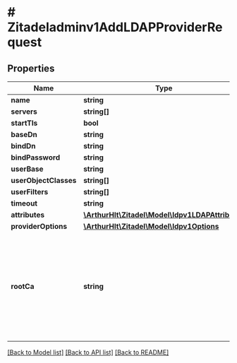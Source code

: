 # # Zitadeladminv1AddLDAPProviderRequest

## Properties

Name | Type | Description | Notes
------------ | ------------- | ------------- | -------------
**name** | **string** |  | [optional]
**servers** | **string[]** |  | [optional]
**startTls** | **bool** |  | [optional]
**baseDn** | **string** |  | [optional]
**bindDn** | **string** |  | [optional]
**bindPassword** | **string** |  | [optional]
**userBase** | **string** |  | [optional]
**userObjectClasses** | **string[]** |  | [optional]
**userFilters** | **string[]** |  | [optional]
**timeout** | **string** |  | [optional]
**attributes** | [**\ArthurHlt\Zitadel\Model\Idpv1LDAPAttributes**](Idpv1LDAPAttributes.md) |  | [optional]
**providerOptions** | [**\ArthurHlt\Zitadel\Model\Idpv1Options**](Idpv1Options.md) |  | [optional]
**rootCa** | **string** | Root_ca is for self signing certificates for TLS connections to LDAP servers it is intended to be filled with a .pem file. | [optional]

[[Back to Model list]](../../README.md#models) [[Back to API list]](../../README.md#endpoints) [[Back to README]](../../README.md)
